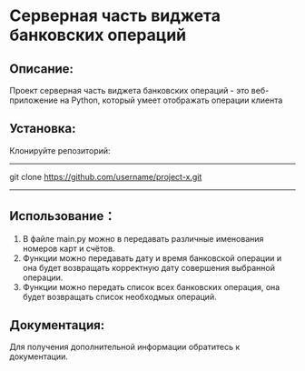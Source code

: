 # Серверная часть виджета банковских операций

## Описание:

Проект серверная часть виджета банковских операций - это веб-приложение на Python, который умеет отображать операции клиента


## Установка:

 Клонируйте репозиторий:
 ___
 git clone https://github.com/username/project-x.git
 ___


 ## Использование：
 
1. В файле main.ру можно в передавать различные именования номеров карт и счётов.
2. Функции можно передавать дату и время банковской операции и она будет возвращать корректную дату совершения выбранной операции.
3. Функции можно передать список всех банковских операция, она будет возвращать список необходмых операций.


## Документация:

Для получения дополнительной информации обратитесь к документации.
